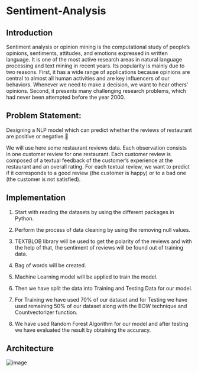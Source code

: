# Sentiment-Analysis

## Introduction

Sentiment analysis or opinion mining is the computational study of people’s opinions, sentiments, attitudes, and emotions expressed in written language. It is one of the most active research areas in natural language processing and text mining in recent years. Its popularity is mainly due to two reasons. First, it has a wide range of applications because opinions are central to almost all human activities and are key influencers of our behaviors. Whenever we need to make a decision, we want to hear others’ opinions. Second, it presents many challenging research problems, which had never been attempted before the year 2000.

## Problem Statement:

Designing a NLP model which can predict whether the reviews of restaurant are positive or negative.

We will use here some restaurant reviews data. Each observation consists in one customer review for one restaurant. Each customer review is composed of a textual feedback of the customer’s experience at the restaurant and an overall rating.
For each textual review, we want to predict if it corresponds to a good review (the customer is happy) or to a bad one (the customer is not satisfied).

## Implementation

1. Start with reading the datasets by using the different packages in Python. 

2. Perform the process of data cleaning by using the removing null values. 

3.  TEXTBLOB library will be used to get the polarity of the reviews and with the help of that, the sentiment of reviews will be found out of training data. 

4. Bag of words will be created. 

5. Machine Learning model will be applied to train the model. 

6. Then we have split the data into Training and Testing Data for our model. 

7. For Training we have used 70% of our dataset and for Testing we have used remaining 50% of our dataset along with the BOW technique and Countvectorizer function. 

8. We have used Random Forest Algorithm for our model and after testing we have evaluated the result by obtaining the accuracy.

## Architecture

![image](https://user-images.githubusercontent.com/57028947/122230232-132def00-ced7-11eb-900c-55d34c3518b3.png)

